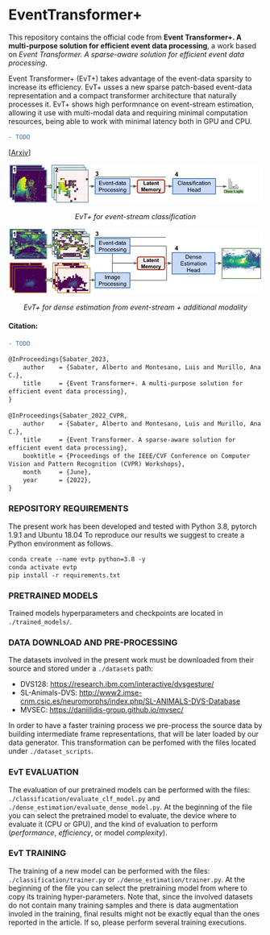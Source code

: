 # EventTransformer+

This repository contains the official code from __Event Transformer+. A multi-purpose solution for efficient event data processing__, a work based on _Event Transformer. A sparse-aware solution for efficient event data processing_.

Event Transformer+ (EvT+) takes advantage of the event-data sparsity to increase its efficiency. EvT+ usses a new sparse patch-based event-data representation and a compact transformer architecture that naturally processes it. EvT+ shows high performnance on event-stream estimation, allowing it use with multi-modal data and requiring minimal computation resources, being able to work with minimal latency both in GPU and CPU. 

```diff
- TODO
```
[[Arxiv](TODO)]

<p align="center"><img width="700" src="intro_clf.png"></p>
<p align="center"><em>EvT+ for event-stream classification</em></p>

<p align="center"><img width="700" src="intro_depth.png"></p>
<p align="center"><em>EvT+ for dense estimation from event-stream + additional modality</em></p>

#### Citation:

```diff
- TODO
```
```
@InProceedings{Sabater_2023,
    author    = {Sabater, Alberto and Montesano, Luis and Murillo, Ana C.},
    title     = {Event Transformer+. A multi-purpose solution for efficient event data processing},
}

@InProceedings{Sabater_2022_CVPR,
    author    = {Sabater, Alberto and Montesano, Luis and Murillo, Ana C.},
    title     = {Event Transformer. A sparse-aware solution for efficient event data processing},
    booktitle = {Proceedings of the IEEE/CVF Conference on Computer Vision and Pattern Recognition (CVPR) Workshops},
    month     = {June},
    year      = {2022},
}
```

### REPOSITORY REQUIREMENTS

The present work has been developed and tested with Python 3.8, pytorch 1.9.1 and Ubuntu 18.04
To reproduce our results we suggest to create a Python environment as follows.

```
conda create --name evtp python=3.8 -y
conda activate evtp
pip install -r requirements.txt
```


### PRETRAINED MODELS

Trained models hyperparameters and checkpoints are located in `./trained_models/`.


### DATA DOWNLOAD AND PRE-PROCESSING

The datasets involved in the present work must be downloaded from their source and stored under a `./datasets` path:
 - DVS128: https://research.ibm.com/interactive/dvsgesture/
 - SL-Animals-DVS: http://www2.imse-cnm.csic.es/neuromorphs/index.php/SL-ANIMALS-DVS-Database
 - MVSEC: https://daniilidis-group.github.io/mvsec/

In order to have a faster training process we pre-process the source data by building intermediate frame representations, that will be later loaded by our data generator.
This transformation can be perfomed with the files located under `./dataset_scripts`.


### EvT EVALUATION

The evaluation of our pretrained models can be performed with the files: `./classification/evaluate_clf_model.py` and `./dense_estimation/evaluate_dense_model.py`.
At the beginning of the file you can select the pretrained model to evaluate, the device where to evaluate it (CPU or GPU), and the kind of evaluation to perform (_performance_, _efficiency_, or model _complexity_).



### EvT TRAINING

The training of a new model can be performed with the files: `./classification/trainer.py` or `./dense_estimation/trainer.py`.
At the beginning of the file you can select the pretraining model from where to copy its training hyper-parameters.
Note that, since the involved datasets do not contain many training samples and there is data augmentation involed in the training, final results might not be exactly equal than the ones reported in the article. If so, please perform several training executions.


